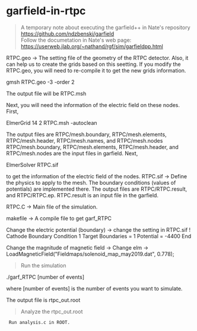 # garfield-in-rtpc

> A temporary note about executing the garfield++ in Nate's repository https://github.com/ndzbenski/garfield  
> Follow the documetation in Nate's web page: https://userweb.jlab.org/~nathand/rgf/sim/garfieldpp.html

RTPC.geo  -> The setting file of the geometry of the RTPC detector. Also, it can help us to create the grids based on this seetting. 
If you modify the RTPC.geo, you will need to re-compile it to get the new grids information. 
<p> gmsh RTPC.geo -3 -order 2 <p>
The output file will be RTPC.msh

Next, you will need the information of the electric field on these nodes. 
First, 
<p> ElmerGrid 14 2 RTPC.msh -autoclean <p>
  
The output files are RTPC/mesh.boundary, RTPC/mesh.elements, RTPC/mesh.header, RTPC/mesh.names, and RTPC/mesh.nodes 
RTPC/mesh.boundary, RTPC/mesh.elements, RTPC/mesh.header, and RTPC/mesh.nodes are the input files in garfield.
Next, 

 <p> ElmerSolver RTPC.sif <p> 
to get the information of the electric field of the nodes. 
RTPC.sif  -> Define the physics to apply to the mesh. The boundary conditions (values of potentials) are implemented there.
The output files are RTPC/RTPC.result, and RTPC/RTPC.ep. RTPC.result is an input file in the garfield. 
  
RTPC.C -> Main file of the simulation. 

makefile -> A compile file to get garf_RTPC

Change the electric potential (boundary) -> change the setting in RTPC.sif
  ! Cathode
 Boundary Condition 1
 Target Boundaries = 1
 Potential = -4400
 End
 
Change the magnitude of magnetic field -> Change 
    elm -> LoadMagneticField("Fieldmaps/solenoid_map_may2019.dat", 0.778); 
  
  
> Run the simulation 
<p> ./garf_RTPC [number of events] <p> 
  where [number of events] is the number of events you want to simulate.
  
  The output file is rtpc_out.root
  
  > Analyze the rtpc_out.root
  
     Run analysis.c in ROOT. 
     
  
